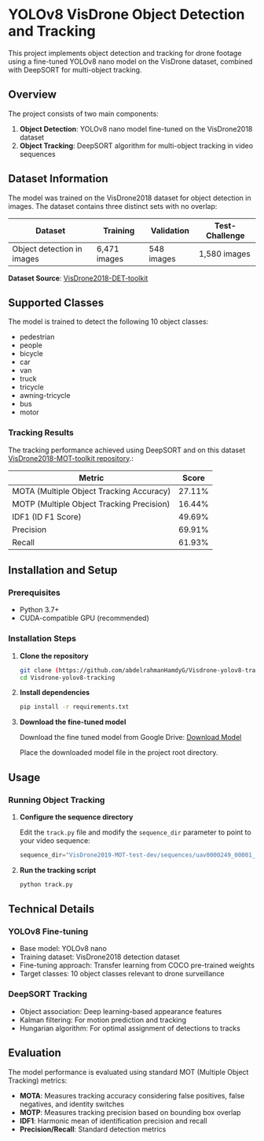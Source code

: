 # YOLOv8 VisDrone Object Detection and Tracking

This project implements object detection and tracking for drone footage using a fine-tuned YOLOv8  nano model on the VisDrone dataset, combined with DeepSORT for multi-object tracking.

## Overview

The project consists of two main components:
1. **Object Detection**: YOLOv8 nano model fine-tuned on the VisDrone2018 dataset
2. **Object Tracking**: DeepSORT algorithm for multi-object tracking in video sequences

## Dataset Information

The model was trained on the VisDrone2018 dataset for object detection in images. The dataset contains three distinct sets with no overlap:

| Dataset | Training | Validation | Test-Challenge |
|---------|----------|------------|----------------|
| Object detection in images | 6,471 images | 548 images | 1,580 images |

**Dataset Source**: [VisDrone2018-DET-toolkit](https://github.com/VisDrone/VisDrone2018-DET-toolkit)

## Supported Classes

The model is trained to detect the following 10 object classes:
- pedestrian
- people
- bicycle
- car
- van
- truck
- tricycle
- awning-tricycle
- bus
- motor

### Tracking Results
The tracking performance achieved using DeepSORT and on this dataset [VisDrone2018-MOT-toolkit repository](https://github.com/VisDrone/VisDrone2018-MOT-toolkit).:

| Metric | Score |
|--------|-------|
| MOTA (Multiple Object Tracking Accuracy) | 27.11% |
| MOTP (Multiple Object Tracking Precision) | 16.44% |
| IDF1 (ID F1 Score) | 49.69% |
| Precision | 69.91% |
| Recall | 61.93% |

## Installation and Setup

### Prerequisites
- Python 3.7+
- CUDA-compatible GPU (recommended)

### Installation Steps

1. **Clone the repository**
   ```bash
   git clone (https://github.com/abdelrahmanHamdyG/Visdrone-yolov8-tracking)
   cd Visdrone-yolov8-tracking
   ```

2. **Install dependencies**
   ```bash
   pip install -r requirements.txt
   ```

3. **Download the fine-tuned model**
   
   Download the fine tuned model from Google Drive:
   [Download Model](https://drive.google.com/file/d/1Hrp8R2eaHqUIQT5yMNM8SFpY--xCqhYT/view?usp=sharing)
   
   Place the downloaded model file in the project root directory.

## Usage

### Running Object Tracking

1. **Configure the sequence directory**
   
   Edit the `track.py` file and modify the `sequence_dir` parameter to point to your video sequence:
   ```python
   sequence_dir="VisDrone2019-MOT-test-dev/sequences/uav0000249_00001_v"
   ```

2. **Run the tracking script**
   ```bash
   python track.py
   ```

## Technical Details

### YOLOv8 Fine-tuning
- Base model: YOLOv8 nano
- Training dataset: VisDrone2018 detection dataset
- Fine-tuning approach: Transfer learning from COCO pre-trained weights
- Target classes: 10 object classes relevant to drone surveillance

### DeepSORT Tracking
- Object association: Deep learning-based appearance features
- Kalman filtering: For motion prediction and tracking
- Hungarian algorithm: For optimal assignment of detections to tracks

## Evaluation

The model performance is evaluated using standard MOT (Multiple Object Tracking) metrics:
- **MOTA**: Measures tracking accuracy considering false positives, false negatives, and identity switches
- **MOTP**: Measures tracking precision based on bounding box overlap
- **IDF1**: Harmonic mean of identification precision and recall
- **Precision/Recall**: Standard detection metrics
